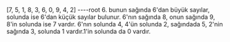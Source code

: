 [7, 5, 1, 8, 3, 6, 0, 9, 4, 2] ----root 6. bunun sağında 6'dan büyük sayılar, solunda ise 6'dan küçük sayılar bulunur.
6'nın sağında 8, onun sağında 9, 8'in solunda ise 7 vardır.
6'nın solunda 4, 4'ün solunda 2, sağındada 5, 2'nin sağında 3, solunda 1 vardır.1'in solunda da 0 vardır.
